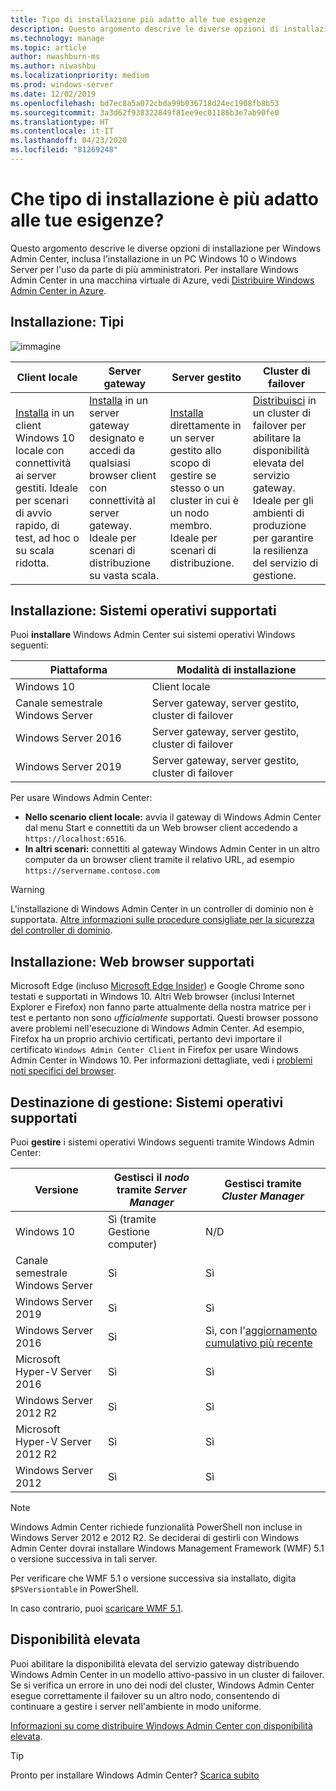 ```yaml
---
title: Tipo di installazione più adatto alle tue esigenze
description: Questo argomento descrive le diverse opzioni di installazione per Windows Admin Center, inclusa l'installazione in un PC Windows 10 o Windows Server per l'uso da parte di più amministratori.
ms.technology: manage
ms.topic: article
author: nwashburn-ms
ms.author: niwashbu
ms.localizationpriority: medium
ms.prod: windows-server
ms.date: 12/02/2019
ms.openlocfilehash: bd7ec8a5a072cbda99b036718d24ec1908fb8b53
ms.sourcegitcommit: 3a3d62f938322849f81ee9ec01186b3e7ab90fe0
ms.translationtype: HT
ms.contentlocale: it-IT
ms.lasthandoff: 04/23/2020
ms.locfileid: "81269248"
---
```

# <a name="what-type-of-installation-is-right-for-you"></a>Che tipo di installazione è più adatto alle tue esigenze?

Questo argomento descrive le diverse opzioni di installazione per Windows Admin Center, inclusa l'installazione in un PC Windows 10 o Windows Server per l'uso da parte di più amministratori. Per installare Windows Admin Center in una macchina virtuale di Azure, vedi [Distribuire Windows Admin Center in Azure](../azure/deploy-wac-in-azure.md).

## <a name="installation-types"></a>Installazione: Tipi

![immagine](../media/deployment-options/install-options.PNG)

| Client locale                                | Server gateway                                  | Server gestito                               | Cluster di failover                           |
|---------------------------------------------|-------------------------------------------------|----------------------------------------------|--------------------------------------------|
| [Installa](../deploy/install.md) in un client Windows 10 locale con connettività ai server gestiti.  Ideale per scenari di avvio rapido, di test, ad hoc o su scala ridotta. |[Installa](../deploy/install.md) in un server gateway designato e accedi da qualsiasi browser client con connettività al server gateway.  Ideale per scenari di distribuzione su vasta scala. | [Installa](../deploy/install.md) direttamente in un server gestito allo scopo di gestire se stesso o un cluster in cui è un nodo membro.  Ideale per scenari di distribuzione. | [Distribuisci](#high-availability) in un cluster di failover per abilitare la disponibilità elevata del servizio gateway. Ideale per gli ambienti di produzione per garantire la resilienza del servizio di gestione. |

## <a name="installation-supported-operating-systems"></a>Installazione: Sistemi operativi supportati

Puoi **installare** Windows Admin Center sui sistemi operativi Windows seguenti:

| **Piattaforma**                       | **Modalità di installazione** |
| -----------------------------------| --------------------- |
| Windows 10                         | Client locale |
| Canale semestrale Windows Server | Server gateway, server gestito, cluster di failover |
| Windows Server 2016                | Server gateway, server gestito, cluster di failover |
| Windows Server 2019                | Server gateway, server gestito, cluster di failover |

Per usare Windows Admin Center:

- **Nello scenario client locale:** avvia il gateway di Windows Admin Center dal menu Start e connettiti da un Web browser client accedendo a `https://localhost:6516`.
- **In altri scenari:** connettiti al gateway Windows Admin Center in un altro computer da un browser client tramite il relativo URL, ad esempio `https://servername.contoso.com`

> [!WARNING]
> L'installazione di Windows Admin Center in un controller di dominio non è supportata. [Altre informazioni sulle procedure consigliate per la sicurezza del controller di dominio](https://docs.microsoft.com/windows-server/identity/ad-ds/plan/security-best-practices/securing-domain-controllers-against-attack).

## <a name="installation-supported-web-browsers"></a>Installazione: Web browser supportati

Microsoft Edge (incluso [Microsoft Edge Insider](https://microsoftedgeinsider.com)) e Google Chrome sono testati e supportati in Windows 10. Altri Web browser (inclusi Internet Explorer e Firefox) non fanno parte attualmente della nostra matrice per i test e pertanto non sono *ufficialmente* supportati. Questi browser possono avere problemi nell'esecuzione di Windows Admin Center. Ad esempio, Firefox ha un proprio archivio certificati, pertanto devi importare il certificato `Windows Admin Center Client` in Firefox per usare Windows Admin Center in Windows 10. Per informazioni dettagliate, vedi i [problemi noti specifici del browser](../support/known-issues.md#browser-specific-issues).

## <a name="management-target-supported-operating-systems"></a>Destinazione di gestione: Sistemi operativi supportati

Puoi **gestire** i sistemi operativi Windows seguenti tramite Windows Admin Center:

| Versione | Gestisci il *nodo* tramite *Server Manager* | Gestisci tramite *Cluster Manager* |
| ------------------------- |--------------- | ----- |
| Windows 10 | Sì (tramite Gestione computer) | N/D |
| Canale semestrale Windows Server | Sì | Sì |
| Windows Server 2019 | Sì | Sì |
| Windows Server 2016 | Sì | Sì, con l'[aggiornamento cumulativo più recente](../use/manage-hyper-converged.md#prepare-your-windows-server-2016-cluster-for-windows-admin-center) |
| Microsoft Hyper-V Server 2016 | Sì | Sì |
| Windows Server 2012 R2 | Sì | Sì |
| Microsoft Hyper-V Server 2012 R2 | Sì | Sì |
| Windows Server 2012 | Sì | Sì |

> [!NOTE]
> Windows Admin Center richiede funzionalità PowerShell non incluse in Windows Server 2012 e 2012 R2. Se deciderai di gestirli con Windows Admin Center dovrai installare Windows Management Framework (WMF) 5.1 o versione successiva in tali server.
> 
> Per verificare che WMF 5.1 o versione successiva sia installato, digita `$PSVersiontable` in PowerShell. 
> 
> In caso contrario, puoi [scaricare WMF 5.1](https://www.microsoft.com/download/details.aspx?id=54616).

## <a name="high-availability"></a>Disponibilità elevata

Puoi abilitare la disponibilità elevata del servizio gateway distribuendo Windows Admin Center in un modello attivo-passivo in un cluster di failover. Se si verifica un errore in uno dei nodi del cluster, Windows Admin Center esegue correttamente il failover su un altro nodo, consentendo di continuare a gestire i server nell'ambiente in modo uniforme.

[Informazioni su come distribuire Windows Admin Center con disponibilità elevata](../deploy/high-availability.md).

> [!Tip]
> Pronto per installare Windows Admin Center? [Scarica subito](https://aka.ms/windowsadmincenter)
